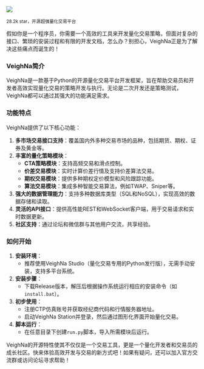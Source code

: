 <img src="/assets/image/250322-vnpy.png"/>

<small>28.2k star，开源超强量化交易平台</small>




假如你是一个程序员，你需要一个高效的工具来开发量化交易策略，但面对复杂的接口、繁琐的安装过程和有限的开发文档，怎么办？别担心，VeighNa正是为了解决这些痛点而诞生的！

### VeighNa简介
VeighNa是一款基于Python的开源量化交易平台开发框架，旨在帮助交易员和开发者高效实现量化交易的策略开发与执行。无论是二次开发还是策略测试，VeighNa都可以通过其强大的功能满足需求。

### 功能特点
VeighNa提供了以下核心功能：
1. **多市场交易接口支持**：覆盖国内外多种交易市场的品种，包括期货、期权、证券及黄金等。
2. **丰富的量化策略模块**：
   - **CTA策略模块**：支持高频交易和滑点控制。
   - **价差交易模块**：实时计算价差行情及支持价差算法交易。
   - **期权交易模块**：提供多种期权定价模型和风险跟踪功能。
   - **算法交易模块**：集成多种智能交易算法，例如TWAP、Sniper等。
3. **强大的数据管理能力**：支持多种数据库类型（SQL和NoSQL），实现高效的数据存储和读取。
4. **灵活的API接口**：提供高性能REST和WebSocket客户端，用于交易请求和实时数据更新。
5. **社区支持**：通过论坛和微信群与其他用户交流，共享经验。

### 如何开始
1. **安装环境**：
   - 推荐使用VeighNa Studio（量化交易专用的Python发行版），无需手动安装，支持多平台系统。
2. **安装步骤**：
   - 下载Release版本，解压后根据操作系统运行相应的安装命令（如`install.bat`）。
3. **初步使用**：
   - 注册CTP仿真账号并获取经纪商代码和行情服务器地址。
   - 启动VeighNa Station并登录，然后通过图形化界面开始量化交易。
4. **脚本运行**：
   - 在任意目录下创建`run.py`脚本，导入所需模块后运行。

VeighNa的开源特性使其不仅仅是一个交易工具，更是一个量化开发者和交易员的成长社区。快来体验高效开发与交易的新方式吧！如果有疑问，还可以加入官方交流群或访问论坛寻求帮助！
